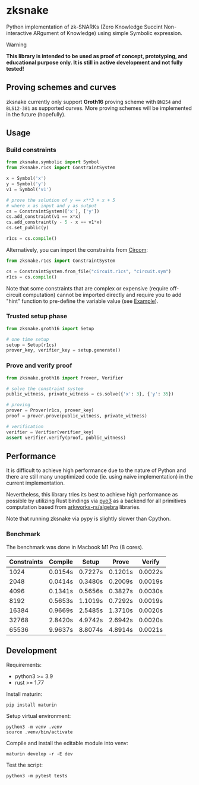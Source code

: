 # zksnake

Python implementation of zk-SNARKs (Zero Knowledge Succint Non-interactive ARgument of Knowledge) using simple Symbolic expression.

<!-- prettier-ignore-start -->
> [!WARNING] 
**This library is intended to be used as proof of concept, prototyping, and educational purpose only. It is still in active development and not fully tested!**
<!-- prettier-ignore-end -->

## Proving schemes and curves

zksnake currently only support **Groth16** proving scheme with `BN254` and `BLS12-381` as supported curves. More proving schemes will be implemented in the future (hopefully).

## Usage

### Build constraints

```python
from zksnake.symbolic import Symbol
from zksnake.r1cs import ConstraintSystem

x = Symbol('x')
y = Symbol('y')
v1 = Symbol('v1')

# prove the solution of y == x**3 + x + 5
# where x as input and y as output
cs = ConstraintSystem(['x'], ['y'])
cs.add_constraint(v1 == x*x)
cs.add_constraint(y - 5 - x == v1*x)
cs.set_public(y)

r1cs = cs.compile()
```

Alternatively, you can import the constraints from [Circom](https://github.com/iden3/circom):

```python
from zksnake.r1cs import ConstraintSystem

cs = ConstraintSystem.from_file("circuit.r1cs", "circuit.sym")
r1cs = cs.compile()
```

Note that some constraints that are complex or expensive (require off-circuit computation) cannot be imported directly and require you to add "hint" function to pre-define the variable value (see [Example](./examples/example_bitify_circom.py)).

### Trusted setup phase

```python
from zksnake.groth16 import Setup

# one time setup
setup = Setup(r1cs)
prover_key, verifier_key = setup.generate()
```

### Prove and verify proof

```python
from zksnake.groth16 import Prover, Verifier

# solve the constraint system
public_witness, private_witness = cs.solve({'x': 3}, {'y': 35})

# proving
prover = Prover(r1cs, prover_key)
proof = prover.prove(public_witness, private_witness)

# verification
verifier = Verifier(verifier_key)
assert verifier.verify(proof, public_witness)
```

## Performance

It is difficult to achieve high performance due to the nature of Python and there are still many unoptimized code (ie. using naive implementation) in the current implementation.

Nevertheless, this library tries its best to achieve high performance as possible by utilizing Rust bindings via [pyo3](https://github.com/PyO3/pyo3) as a backend for all primitives computation based from [arkworks-rs/algebra](https://github.com/arkworks-rs/algebra) libraries.

Note that running zksnake via pypy is slightly slower than Cpython.

### Benchmark

The benchmark was done in Macbook M1 Pro (8 cores).

| Constraints | Compile | Setup   | Prove   | Verify  |
| ----------- | ------- | ------- | ------- | ------- |
| 1024        | 0.0154s | 0.7227s | 0.1201s | 0.0022s |
| 2048        | 0.0414s | 0.3480s | 0.2009s | 0.0019s |
| 4096        | 0.1341s | 0.5656s | 0.3827s | 0.0030s |
| 8192        | 0.5653s | 1.1019s | 0.7292s | 0.0019s |
| 16384       | 0.9669s | 2.5485s | 1.3710s | 0.0020s |
| 32768       | 2.8420s | 4.9742s | 2.6942s | 0.0020s |
| 65536       | 9.9637s | 8.8074s | 4.8914s | 0.0021s |

## Development

Requirements:

- python3 >= 3.9
- rust >= 1.77

Install maturin:

```
pip install maturin
```

Setup virtual environment:

```
python3 -m venv .venv
source .venv/bin/activate
```

Compile and install the editable module into venv:

```
maturin develop -r -E dev
```

Test the script:

```
python3 -m pytest tests
```
